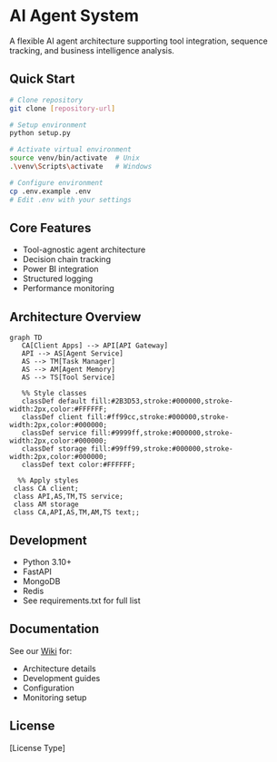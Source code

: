# AI Agent System

A flexible AI agent architecture supporting tool integration, sequence tracking, and business intelligence analysis.

## Quick Start

```bash
# Clone repository
git clone [repository-url]

# Setup environment
python setup.py

# Activate virtual environment
source venv/bin/activate  # Unix
.\venv\Scripts\activate   # Windows

# Configure environment
cp .env.example .env
# Edit .env with your settings
```

## Core Features

- Tool-agnostic agent architecture
- Decision chain tracking
- Power BI integration
- Structured logging
- Performance monitoring

## Architecture Overview  

```mermaid
graph TD
   CA[Client Apps] --> API[API Gateway]
   API --> AS[Agent Service]
   AS --> TM[Task Manager]
   AS --> AM[Agent Memory]
   AS --> TS[Tool Service]

   %% Style classes 
   classDef default fill:#2B3D53,stroke:#000000,stroke-width:2px,color:#FFFFFF;
   classDef client fill:#ff99cc,stroke:#000000,stroke-width:2px,color:#000000;
   classDef service fill:#9999ff,stroke:#000000,stroke-width:2px,color:#000000;
   classDef storage fill:#99ff99,stroke:#000000,stroke-width:2px,color:#000000;
   classDef text color:#FFFFFF;      
   
  %% Apply styles
 class CA client;
 class API,AS,TM,TS service;
 class AM storage
 class CA,API,AS,TM,AM,TS text;;
```

## Development

- Python 3.10+
- FastAPI
- MongoDB
- Redis
- See requirements.txt for full list

## Documentation

See our [Wiki](wiki-link) for:
- Architecture details
- Development guides
- Configuration
- Monitoring setup

## License

[License Type]
